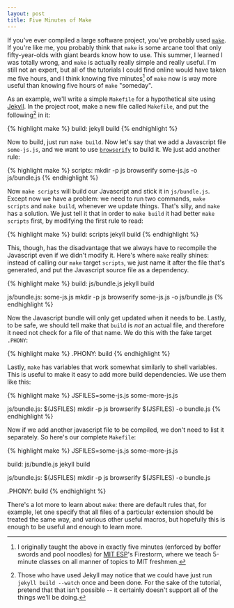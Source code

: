 ```yaml
---
layout: post
title: Five Minutes of Make
---
```


If you've ever compiled a large software project, you've probably used [`make`](https://www.gnu.org/software/make/).  If you're like me, you probably think that `make` is some arcane tool that only fifty-year-olds with giant beards know how to use.  This summer, I learned I was totally wrong, and `make` is actually really simple and really useful.  I'm still not an expert, but all of the tutorials I could find online would have taken me five hours, and I think knowing five minutes[^firestorm] of `make` now is way more useful than knowing five hours of `make` "someday".

[^firestorm]: I originally taught the above in exactly five minutes (enforced by boffer swords and pool noodles) for [MIT ESP](https://esp.mit.edu)'s Firestorm, where we teach 5-minute classes on all manner of topics to MIT freshmen.

As an example, we'll write a simple `Makefile` for a hypothetical site using [Jekyll](//jekyllrb.com).  In the project root, make a new file called `Makefile`, and put the following[^watch] in it:

[^watch]: Those who have used Jekyll may notice that we could have just run `jekyll build --watch` once and been done.  For the sake of the tutorial, pretend that that isn't possible -- it certainly doesn't support all of the things we'll be doing.

{% highlight make %}
build:
  jekyll build
{% endhighlight %}

Now to build, just run `make build`.  Now let's say that we add a Javascript file `some-js.js`, and we want to use [`browserify`](http://browserify.org/) to build it.  We just add another rule:

{% highlight make %}
scripts:
  mkdir -p js
  browserify some-js.js -o js/bundle.js
{% endhighlight %}

Now `make scripts` will build our Javascript and stick it in `js/bundle.js`.  Except now we have a problem: we need to run two commands, `make scripts` and `make build`, whenever we update things.  That's silly, and `make` has a solution.  We just tell it that in order to `make build` it had better `make scripts` first, by modifying the first rule to read:

{% highlight make %}
build: scripts
  jekyll build
{% endhighlight %}

This, though, has the disadvantage that we always have to recompile the Javascript even if we didn't modify it.  Here's where `make` really shines: instead of calling our `make` target `scripts`, we just name it after the file that's generated, and put the Javascript source file as a dependency.

{% highlight make %}
build: js/bundle.js
  jekyll build

js/bundle.js: some-js.js
  mkdir -p js
  browserify some-js.js -o js/bundle.js
{% endhighlight %}

Now the Javascript bundle will only get updated when it needs to be.  Lastly, to be safe, we should tell make that `build` is *not* an actual file, and therefore it need not check for a file of that name.  We do this with the fake target `.PHONY`:

{% highlight make %}
.PHONY: build
{% endhighlight %}

Lastly, `make` has variables that work somewhat similarly to shell variables.  This is useful to make it easy to add more build dependencies.  We use them like this:

{% highlight make %}
JSFILES=some-js.js some-more-js.js

js/bundle.js: $(JSFILES)
  mkdir -p js
  browserify $(JSFILES) -o bundle.js
{% endhighlight %}

Now if we add another javascript file to be compiled, we don't need to list it separately.  So here's our complete `Makefile`:

{% highlight make %}
JSFILES=some-js.js some-more-js.js

build: js/bundle.js
  jekyll build

js/bundle.js: $(JSFILES)
  mkdir -p js
  browserify $(JSFILES) -o bundle.js

.PHONY: build
{% endhighlight %}

There's a lot more to learn about `make`: there are default rules that, for example, let one specify that all files of a particular extension should be treated the same way, and various other useful macros, but hopefully this is enough to be useful and enough to learn more.
